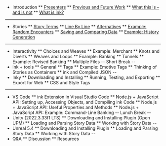 * Introduction
** [Presenters](/introduction/presenters.md)
** [Previous and Future Work](/introduction/previousWork.md)
** [What this is – and is not](/introduction/whatThisIs.md)
** [What is ink?](/introduction/whatIsInk.md)
---
* Stories
** [Story Terms](/stories/storyTerms.md)
** [Line By Line](/stories/lineByLine.md)
** [Alternatives](/stories/alternatives.md)
** [Example: Random Encounters](/stories/exampleRandomEncounters.md)
** [Saving and Comparing Data](/stories/savingAndComparing.md)
** [Example: History Generation](/stories/exampleHistoryGeneration.md)
---
* Interactivity
** Choices and Weaves
** Example: Merchant
** Knots and Diverts
** Weaves and Loops
** Example: Banking
** Tunnels
** Example: Revised Banking
** Multiple Files
--
Short Break
--
* ink + tools
** General
** Tags
** Example: Emotive Tags
** Thinking of Stories as Containers
** ink and Compiled JSON
--
* Inky
** Downloading and Installing
** Running, Testing, and Exporting
** Export for Web
** CSS and Style Tags
---
* VS Code
** ink Extension in Visual Studio Code
** Node.js + JavaScript API: Setting up, Accessing Objects, and Compiling ink Code
** Node.js + JavaScript API: Useful Properties and Methods
** Node.js + JavaScript API: Example: Command-Line Banking
--
Lunch Break
--
* Unity (2022.3.33f1 LTS)
** Downloading and Installing Plugin (Open UPM)
** Loading and Parsing Story Data
** Working with Story Data
--
* Unreal 5.4
** Downloading and Installing Plugin
** Loading and Parsing Story Data
** Working with Story Data
--
* Q&A
** Discussion
** Resources